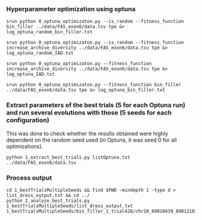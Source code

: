### Hyperparameter optimization using optuna
```
srun python 0_optuna_optimizaton.py --is_random --fitness_function bin_filler ../data/FAS_exon6/data.tsv tpe &> log_optuna_random_bin_filler.txt

srun python 0_optuna_optimizaton.py --is_random --fitness_function increase_archive_diversity ../data/FAS_exon6/data.tsv tpe &> log_optuna_random_IAD.txt

srun python 0_optuna_optimizaton.py --fitness_function increase_archive_diversity ../data/FAS_exon6/data.tsv tpe &> log_optuna_IAD.txt

srun python 0_optuna_optimizaton.py --fitness_function bin_filler ../data/FAS_exon6/data.tsv tpe &> log_optuna_bin_filler.txt
```

### Extract parameters of the best trials (5 for each Optuna run) and run several evolutions with those (5 seeds for each configuration) 
This was done to check whether the results obtained were highly dependent on the random seed used (in Optuna, it was seed 0 for all optimizations).

`python 1_extract_best_trials.py listOptuna.txt ../data/FAS_exon6/data.tsv`

### Process output
```
cd 1_bestTrialsMultipleSeeds && find $PWD -mindepth 1 -type d > list_dress_output.txt && cd ../
python 2_analyse_best_trials.py 1_bestTrialsMultipleSeeds/list_dress_output.txt 1_bestTrialsMultipleSeeds/bin_filler_1_trial428/chr10_89010439_89012181_ENST00000652046_original_seq.csv
```
